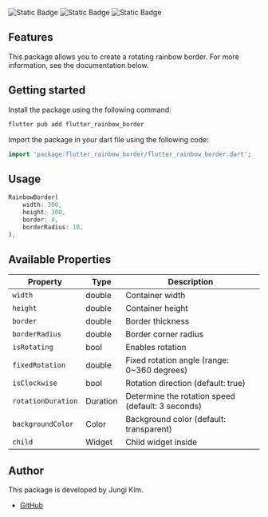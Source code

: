 ![Static Badge](https://img.shields.io/badge/flutter__rainbow__border-v0.0.1-8a2b)
![Static Badge](https://img.shields.io/badge/platform-flutter-ff69b4.svg) 
![Static Badge](https://img.shields.io/badge/license-MIT-purple)

## Features

This package allows you to create a rotating rainbow border. For more information, see the documentation below.

## Getting started

Install the package using the following command:
```bash
flutter pub add flutter_rainbow_border
```
Import the package in your dart file using the following code:
```dart
import 'package:flutter_rainbow_border/flutter_rainbow_border.dart';
```

## Usage

```dart
RainbowBorder(
    width: 300,
    height: 300,
    border: 4,
    borderRadius: 10,
),
```

## Available Properties

| Property           | Type     | Description                                              |
|--------------------|----------|----------------------------------------------------------|
| `width`            | double   | Container width                                          |
| `height`           | double   | Container height                                         |
| `border`           | double   | Border thickness                                         |
| `borderRadius`     | double   | Border corner radius                                     |
| `isRotating`       | bool     | Enables rotation                                         |
| `fixedRotation`    | double   | Fixed rotation angle (range: 0~360 degrees)              |
| `isClockwise`      | bool     | Rotation direction (default: true)                       |
| `rotationDuration` | Duration | Determine the rotation speed (default: 3 seconds)        |
| `backgroundColor`  | Color    | Background color (default: transparent)                  |
| `child`            | Widget   | Child widget inside                                      |

## Author

This package is developed by Jungi Kim.

- [GitHub][github]

[github]: https://github.com/Vulpes94